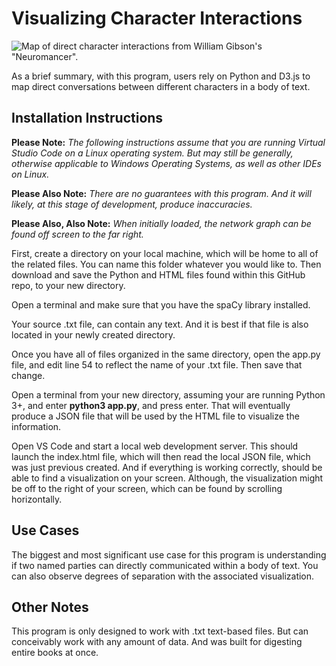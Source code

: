 # Visualizing Character Interactions

![Map of direct character interactions from William Gibson's "Neuromancer".](https://hosting.photobucket.com/bbcfb0d4-be20-44a0-94dc-65bff8947cf2/f3fe822e-3498-42bb-beb5-a8e72da3de52.png)

As a brief summary, with this program, users rely on Python and D3.js to map direct conversations between different characters in a body of text.

## Installation Instructions

**Please Note:** _The following instructions assume that you are running Virtual Studio Code on a Linux operating system. But may still be generally, otherwise applicable to Windows Operating Systems, as well as other IDEs on Linux._

**Please Also Note:** _There are no guarantees with this program. And it will likely, at this stage of development, produce inaccuracies._

**Please Also, Also Note:** _When initially loaded, the network graph can be found off screen to the far right._

First, create a directory on your local machine, which will be home to all of the related files. You can name this folder whatever you would like to. Then download and save the Python and HTML files found within this GitHub repo, to your new directory.

Open a terminal and make sure that you have the spaCy library installed.

Your source .txt file, can contain any text. And it is best if that file is also located in your newly created directory.

Once you have all of files organized in the same directory, open the app.py file, and edit line 54 to reflect the name of your .txt file. Then save that change.

Open a terminal from your new directory, assuming your are running Python 3+, and enter **python3 app.py**, and press enter. That will eventually produce a JSON file that will be used by the HTML file to visualize the information.

Open VS Code and start a local web development server. This should launch the index.html file, which will then read the local JSON file, which was just previous created. And if everything is working correctly, should be able to find a visualization on your screen. Although, the visualization might be off to the right of your screen, which can be found by scrolling horizontally.

## Use Cases

The biggest and most significant use case for this program is understanding if two named parties can directly communicated within a body of text. You can also observe degrees of separation with the associated visualization.

## Other Notes

This program is only designed to work with .txt text-based files. But can conceivably work with any amount of data. And was built for digesting entire books at once.
